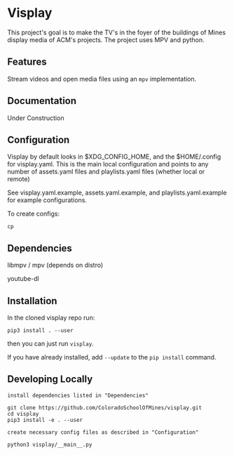 # Visplay
This project's goal is to make the TV's in the foyer of the buildings of Mines
display media of ACM's projects. The project uses MPV and python.

## Features
Stream videos and open media files using an `mpv` implementation.

## Documentation
Under Construction

## Configuration
Visplay by default looks in $XDG_CONFIG_HOME, and the $HOME/.config for visplay.yaml.
This is the main local configuration and points to any number of assets.yaml files and playlists.yaml files (whether local or remote)

See visplay.yaml.example, assets.yaml.example, and playlists.yaml.example for example configurations.

To create configs:

    cp 


## Dependencies

libmpv / mpv (depends on distro) 

youtube-dl

## Installation
In the cloned visplay repo run:

    pip3 install . --user

then you can just run `visplay`.

If you have already installed, add `--update` to the `pip install` command.

## Developing Locally

    install dependencies listed in "Dependencies"

    git clone https://github.com/ColoradoSchoolOfMines/visplay.git
    cd visplay
    pip3 install -e . --user

    create necessary config files as described in "Configuration"

    python3 visplay/__main__.py
